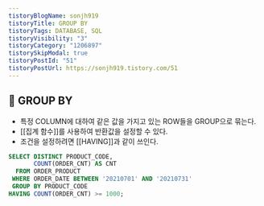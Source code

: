 ```yaml
---
tistoryBlogName: sonjh919
tistoryTitle: GROUP BY
tistoryTags: DATABASE, SQL
tistoryVisibility: "3"
tistoryCategory: "1206897"
tistorySkipModal: true
tistoryPostId: "51"
tistoryPostUrl: https://sonjh919.tistory.com/51
---
```


## 🌈 GROUP BY
+ 특정 COLUMN에 대하여 같은 값을 가지고 있는 ROW들을 GROUP으로 묶는다.
+ [[집계 함수]]를 사용하여 반환값을 설정할 수 있다.
+ 조건을 설정하려면 [[HAVING]]과 같이 쓰인다.

```sql
SELECT DISTINCT PRODUCT_CODE,
       COUNT(ORDER_CNT) AS CNT
  FROM ORDER_PRODUCT
 WHERE ORDER_DATE BETWEEN '20210701' AND '20210731'
 GROUP BY PRODUCT_CODE
HAVING COUNT(ORDER_CNT) >= 1000;
```